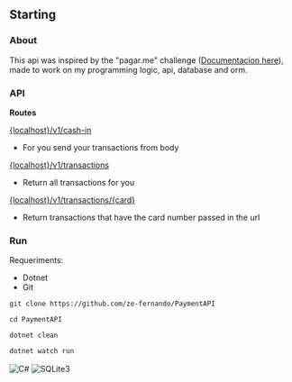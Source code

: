 ## Starting
### About
This api was inspired by the "pagar.me" challenge ([Documentacion here]()), made to work on my programming logic, api, database and orm.

### API
**Routes**

[{localhost}/v1/cash-in]()
- For you send your transactions from body
  
[{localhost}/v1/transactions]()
- Return all transactions for you

[{localhost}/v1/transactions/{card}]()
- Return transactions that have the card number passed in the url

### Run

Requeriments:
- Dotnet
-  Git

`git clone https://github.com/ze-fernando/PaymentAPI`

`cd PaymentAPI`

`dotnet clean`

`dotnet watch run`


<img align='center' alt='C#' src='https://img.shields.io/badge/C%23-239120?style=for-the-badge&logo=c-sharp&logoColor=white'/>
<img align='center' alt='SQLite3' src='https://img.shields.io/badge/SQLite-07405E?style=for-the-badge&logo=sqlite&logoColor=white'/>

